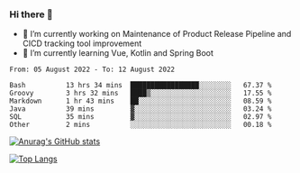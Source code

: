 ### Hi there 👋

- 🔭 I’m currently working on Maintenance of Product Release Pipeline and CICD tracking tool improvement
- 🌱 I’m currently learning Vue, Kotlin and Spring Boot

<!--START_SECTION:waka-->

```text
From: 05 August 2022 - To: 12 August 2022

Bash          13 hrs 34 mins  █████████████████░░░░░░░░   67.37 %
Groovy        3 hrs 32 mins   ████▒░░░░░░░░░░░░░░░░░░░░   17.55 %
Markdown      1 hr 43 mins    ██░░░░░░░░░░░░░░░░░░░░░░░   08.59 %
Java          39 mins         ▓░░░░░░░░░░░░░░░░░░░░░░░░   03.24 %
SQL           35 mins         ▓░░░░░░░░░░░░░░░░░░░░░░░░   02.97 %
Other         2 mins          ░░░░░░░░░░░░░░░░░░░░░░░░░   00.18 %
```

<!--END_SECTION:waka-->

[![Anurag's GitHub stats](https://github-readme-stats.vercel.app/api?username=yunhao981&show_icons=true&theme=solarized-dark)](https://github.com/anuraghazra/github-readme-stats)

[![Top Langs](https://github-readme-stats.vercel.app/api/top-langs/?username=yunhao981&theme=solarized-dark&layout=compact)](https://github.com/anuraghazra/github-readme-stats)

<!--
**yunhao981/yunhao981** is a ✨ _special_ ✨ repository because its `README.md` (this file) appears on your GitHub profile.

Here are some ideas to get you started:

- 🔭 I’m currently working on Maintenance of Release Pipeline and CICD tracking tool improvement
- 🌱 I’m currently learning Vue, Kotlin and Spring Boot
- 👯 I’m looking to collaborate on ...
- 🤔 I’m looking for help with ...
- 💬 Ask me about ...
- 📫 How to reach me: ...
- 😄 Pronouns: ...
- ⚡ Fun fact: ...
-->


